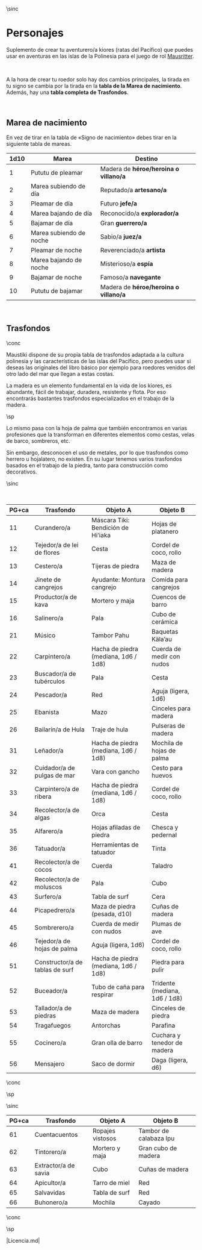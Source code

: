 

\sinc

# Personajes

Suplemento de crear tu aventurero/a kiores (ratas del Pacífico) que puedes usar en aventuras en las islas de la Polinesia para el juego de rol [Mausritter](https://losing-games.itch.io/mausritter).

&nbsp;

A la hora de crear tu roedor solo hay dos cambios principales, la tirada en tu signo se cambia por la tirada en la **tabla de la Marea de nacimiento**. Además, hay una **tabla completa de Trasfondos**.

&nbsp;

## Marea de nacimiento

En vez de tirar en la tabla de «Signo de nacimiento» debes tirar en la siguiente tabla de mareas.

|1d10|Marea|Destino|
|---|---|---|
|1|Pututu de pleamar|Madera de **héroe/heroina o villano/a**|
|2|Marea subiendo de día|Reputado/a **artesano/a**|
|3|Pleamar de día|Futuro **jefe/a**|
|4|Marea bajando de día|Reconocido/a **explorador/a**|
|5|Bajamar de día|Gran **guerrero/a**|
|6|Marea subiendo de noche|Sabio/a **juez/a**|
|7|Pleamar de noche|Reverenciado/a **artista**|
|8|Marea bajando de noche|Misterioso/a **espía**|
|9|Bajamar de noche|Famoso/a **navegante**|
|10|Pututu de bajamar|Madera de **héroe/heroina o villano/a**|

&nbsp;

## Trasfondos

\conc

Maustiki dispone de su propia tabla de trasfondos adaptada a la cultura polinesia y las características de las islas del Pacífico, pero puedes usar si deseas las originales del libro básico por ejemplo para roedores venidos del otro lado del mar que llegan a estas costas.

La madera es un elemento fundamental en la vida de los kiores, es abundante, fácil de trabajar, duradera, resistente y flota. Por eso encontrarás bastantes trasfondos especializados en el trabajo de la madera.

\sp

Lo mismo pasa con la hoja de palma que también encontramos en varias profesiones que la transforman en diferentes elementos como cestas, velas de barco, sombreros, etc.

Sin embargo, desconocen el uso de metales, por lo que trasfondos como herrero u hojalatero, no existen. En su lugar tenemos varios trasfondos basados en el trabajo de la piedra, tanto para construcción como decorativos.

\sinc

&nbsp;

|PG+ca|Trasfondo|Objeto A|Objeto B|
|---|---|---|---|
|11|Curandero/a|Máscara Tiki: Bendición de Hi’iaka|Hojas de platanero|
|12|Tejedor/a de lei de flores|Cesta|Cordel de coco, rollo|
|13|Cestero/a|Tijeras de piedra|Maza de madera|
|14|Jinete de cangrejos|Ayudante: Montura cangrejo|Comida para cangrejos|
|15|Productor/a de kava|Mortero y maja|Cuencos de barro|
|16|Salinero/a|Pala|Cubo de cerámica|
|21|Músico|Tambor Pahu|Baquetas Käla’au|
|22|Carpintero/a|Hacha de piedra (mediana, 1d6 / 1d8)|Cuerda de medir con nudos|
|23|Buscador/a de tubérculos|Pala|Cesta|
|24|Pescador/a|Red|Aguja (ligera, 1d6)|
|25|Ebanista|Mazo|Cinceles para madera|
|26|Bailarín/a de Hula|Traje de hula|Pulseras de madera|
|31|Leñador/a|Hacha de piedra (mediana, 1d6 / 1d8)|Mochila de hojas de palma|
|32|Cuidador/a de pulgas de mar|Vara con gancho|Cesto para huevos|
|33|Carpintero/a de ribera|Hacha de piedra (mediana, 1d6 / 1d8)|Cordel de coco, rollo|
|34|Recolector/a de algas|Orca|Cesta|
|35|Alfarero/a|Hojas afiladas de piedra|Chesca y pedernal|
|36|Tatuador/a|Herramientas de tatuador|Tinta|
|41|Recolector/a de cocos|Cuerda|Taladro|
|42|Recolector/a de moluscos|Pala|Cubo|
|43|Surfero/a|Tabla de surf|Cera|
|44|Picapedrero/a|Maza de piedra (pesada, d10)|Cuñas de madera|
|45|Sombrerero/a|Cuerda de medir con nudos|Plumas de ave|
|46|Tejedor/a de hojas de palma|Aguja (ligera, 1d6)|Cordel de coco, rollo|
|51|Constructor/a de tablas de surf|Hacha de piedra (mediana, 1d6 / 1d8)|Piedra para pulir|
|52|Buceador/a|Tubo de caña para respirar|Tridente (mediana, 1d6 / 1d8)|
|53|Tallador/a de piedras|Maza de madera|Cinceles de piedra|
|54|Tragafuegos|Antorchas|Parafina|
|55|Cocinero/a|Gran olla de barro|Cuchara y tenedor de madera|
|56|Mensajero|Saco de dormir|Daga (ligera, d6)|

\conc

\sp

\sinc

|PG+ca|Trasfondo|Objeto A|Objeto B|
|---|---|---|---|
|61|Cuentacuentos|Ropajes vistosos|Tambor de calabaza Ipu|
|62|Tintorero/a|Mortero y maja|Gran cubo de madera|
|63|Extractor/a de savia|Cubo|Cuñas de madera|
|64|Apicultor/a|Tarro de miel|Red|
|65|Salvavidas|Tabla de surf|Red|
|66|Buhonero/a|Mochila|Cayado|

\conc

\sp

|Licencia.md|
